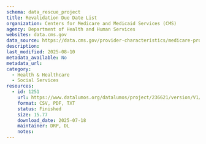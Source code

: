 ```yaml
---
schema: data_rescue_project 
title: Revalidation Due Date List
organization: Centers for Medicare and Medicaid Services (CMS)
agency: Department of Health and Human Services
websites: data.cms.gov
data_source: https://data.cms.gov/provider-characteristics/medicare-provider-supplier-enrollment/revalidation-due-date-list
description: 
last_modified: 2025-08-10
metadata_available: No
metadata_url: 
category:
  - Health & Healthcare 
  - Social Services 
resources:
  - id: 1251
    url: https://www.datalumos.org/datalumos/project/236621/version/V1/view
    format: CSV, PDF, TXT
    status: Finished
    size: 15.77
    download_date: 2025-07-18
    maintainer: DRP, DL
    notes: 
---
```

